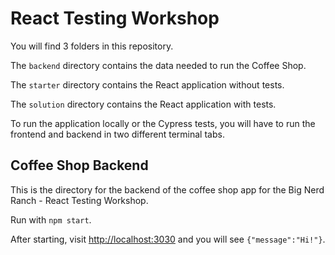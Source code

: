 # React Testing Workshop

You will find 3 folders in this repository.

The `backend` directory contains the data needed to run the Coffee Shop.

The `starter` directory contains the React application without tests.

The `solution` directory contains the React application with tests.

To run the application locally or the Cypress tests, you will have to run the frontend and backend in two different terminal tabs.

## Coffee Shop Backend

This is the directory for the backend of the coffee shop app for the Big Nerd Ranch - React Testing Workshop.

Run with `npm start`.

After starting, visit [http://localhost:3030](http://localhost:3030) and you will see `{"message":"Hi!"}`.